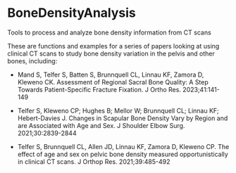 # BoneDensityAnalysis
 Tools to process and analyze bone density information from CT scans

These are functions and examples for a series of papers looking at using clinical CT scans to study bone density variation in the pelvis and other bones, including:

- Mand S, Telfer S, Batten S, Brunnquell CL, Linnau KF, Zamora D, Kleweno CK. Assessment of Regional Sacral Bone Quality: A Step Towards Patient-Specific Fracture Fixation. J Ortho Res. 2023;41:141-149

- Telfer S, Kleweno CP; Hughes B; Mellor W; Brunnquell CL; Linnau KF; Hebert-Davies J. Changes in Scapular Bone Density Vary by Region and are Associated with Age and Sex. J Shoulder Elbow Surg. 2021;30:2839-2844

- Telfer S, Brunnquell CL, Allen JD, Linnau KF, Zamora D, Kleweno CP. The effect of age and sex on pelvic bone density measured opportunistically in clinical CT scans. J Orthop Res. 2021;39:485-492